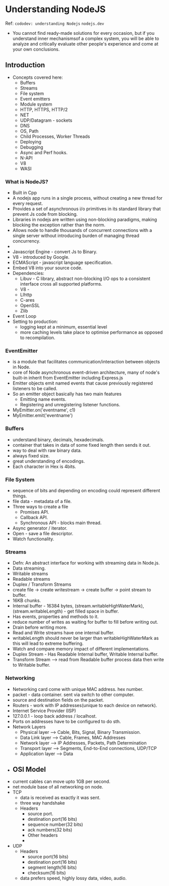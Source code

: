 # Understanding NodeJS

Ref:
`cododev: understanding Nodejs`
`nodejs.dev`


- You cannot find ready-made solutions for every occasion, but if you understand inner mechanismsof a complex system,
  you will be able to analyze and critically evaluate other people's experience and come at your own conclusions.
  
## Introduction

- Concepts covered here:
  - Buffers
  - Streams
  - File system
  - Event emitters
  - Module system
  - HTTP, HTTPS, HTTP/2
  - NET
  - UDP/Datagram - sockets
  - DNS
  - OS, Path
  - Child Processes, Worker Threads
  - Deploying
  - Debugging
  - Async and Perf hooks.
  - N-API
  - V8
  - WASI
  

### What is NodeJS?  
  
  - Built in Cpp
  - A nodejs app runs in a single process, without creating a new thread for every request.
  - Provides a set of asynchronous i/o primitives in its standard library that prevent Js code from blocking.
  - Libraries in nodejs are written using non-blocking paradigms, making blocking the exception rather than the norm.
  - Allows node to handle thousands of concurrent connections with a single server without introducing burden of managing thread concurrency.
  -  
  - Javascript Engine - convert Js to Binary.
  - V8 - introduced by Google.
  - ECMAScript - javascript language specification.
  - Embed V8 into your source code.
  - Dependencies:
    - Libuv - C library, abstract non-blocking I/O ops to a consistent interface cross all supported platforms.
    - V8 - 
    - Llhttp
    - C-ares
    - OpenSSL
    - Zlib
  - Event Loop
  - Setting to production:
    - logging kept at a minimum, essential level
    - more caching levels take place to optimise performance as opposed to recompilation.

### EventEmitter

  - is a module that facilitates communication/interaction between objects in Node.
  - core of Node asynchronous event-driven architecture, many of node's built-in inherit from EventEmitter including Express.js
  - Emitter objects emit named events that cause previously registered listeners to be called.
  - So an emitter object basically has two main features
    - Emitting name events.
    - Registering and unregistering listener functions.
  - MyEmitter.on('eventname', c1)
  - MyEmitter.emit('eventname')
  
### Buffers

  - understand binary, decimals, hexadecimals.
  - container that takes in data of some fixed length then sends it out.
  - way to deal with raw binary data.
  - always fixed size.
  - great understanding of encodings.
  - Each character in Hex is 4bits.

### File System

  - sequence of bits and depending on encoding could represent different things.
  - file data - metadata of a file.
  - Three ways to create a file
    - Promises API.
    - Callback API.
    - Synchronous API - blocks main thread.
  - Async generator / iterator.
  - Open - save a file descriptor. 
  - Watch functionality.    

### Streams
  
  - Defn: An abstract interface for working with streaming data in Node.js.
  - Data streaming.
  - Writable streams
  - Readable streams
  - Duplex / Transform Streams
  - create file -> create writestream -> create buffer -> point stream to buffer.
  - 16KB chunks.
  - Internal buffer - 16384 bytes, (stream.writableHighWaterMark), (stream.writableLength) - get filled space in buffer.
  - Has events, properties and methods to it.
  - reduce number of writes as waiting for buffer to fill before writing out.
  - Drain before writing more.
  - Read and Write streams have one internal buffer.
  - writableLength should never be larger than writableHighWaterMark as this will lead to extreme buffering.
  - Watch and compare memory impact of different implementations.  
  - Duplex Stream - Has Readable Internal buffer, Writable Internal buffer.
  - Transform Stream --> read from Readable buffer process data then write to Writable buffer.

### Networking
  
  - Networking card come with unique MAC address. hex number.
  - packet - data container. sent via switch to other computer.
  - source and destination fields on the packet.
  - Routers - work with IP addresses(unique to each device on network).
  - Internet Service Provider (ISP)
  - 127.0.0.1 - loop back address / localhost.
  - Ports on addresses have to be configured to do sth.
  - Network Layers
    - Physical layer --> Cable, Bits, Signal, Binary Transmission.
    - Data Link layer --> Cable, Frames, MAC Addresses
    - Network layer --> IP Addresses, Packets, Path Determination
    - Transport layer --> Segments, End-to-End connections, UDP/TCP
    - Application layer --> Data
  - OSI Model
    - 
  - current cables can move upto 1GB per second.
  - net module base of all networking on node.
  - TCP
    - data is received as exactly it was sent.
    - three way handshake
    - Headers
      - source port.
      - destination port(16 bits)
      - sequence number(32 bits)
      - ack numbers(32 bits)
      - Other headers
      -
  - UDP
      - Headers
        - source port(16 bits)
        - destination port(16 bits)
        - segment length(16 bits)
        - checksum(16 bits)
    - data prefers speed, highly lossy data, video, audio.